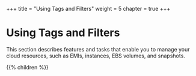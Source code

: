 +++
title = "Using Tags and Filters"
weight = 5
chapter = true
+++


# Using Tags and Filters
This section describes features and tasks that enable you to manage your cloud resources, such as EMIs, instances, EBS volumes, and snapshots.

{{% children %}}
